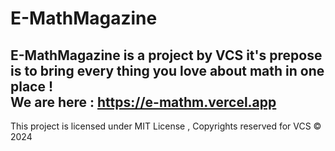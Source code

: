 # E-MathMagazine
E-MathMagazine is a project by VCS it's prepose is to bring every thing you love about math in one place !  
We are here : https://e-mathm.vercel.app
--------------------------------------------
This project is licensed under MIT License ,
Copyrights reserved for VCS © 2024
